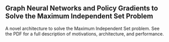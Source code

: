 ## Graph Neural Networks and Policy Gradients to Solve the Maximum Independent Set Problem

A novel architecture to solve the Maximum Independent Set problem. See the PDF for a full description of motivations, architecture, and performance.
